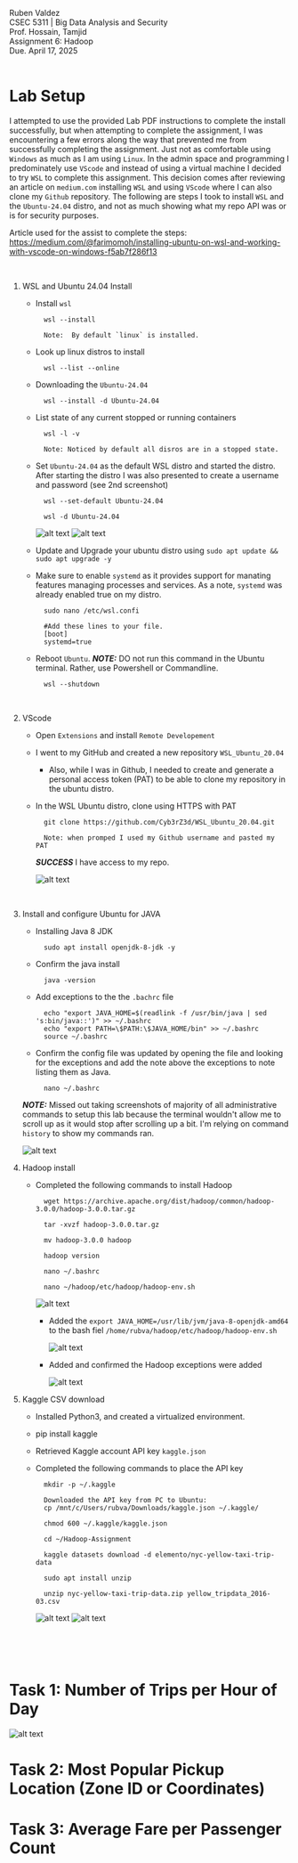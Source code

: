 Ruben Valdez <br>
CSEC 5311 | Big Data Analysis and Security <br>
Prof. Hossain, Tamjid <br>
Assignment 6: Hadoop <br>
Due. April 17, 2025 <br><br>


# Lab Setup

I attempted to use the provided Lab PDF instructions to complete the install successfully, but when attempting to complete the assignment, I was encountering a few errors along the way that prevented me from successfully completing the assignment.  Just not as comfortable using `Windows` as much as I am using `Linux`.  In the admin space and programming I predominately use `VScode` and instead of using a virtual machine I decided to try `WSL` to complete this assignment. This decision comes after reviewing an article on `medium.com` installing `WSL` and using `VScode` where I can also clone my `Github` repository.  The following are steps I took to install `WSL` and the `Ubuntu-24.04` distro, and not as much showing what my repo API was or is for security purposes.  

Article used for the assist to complete the steps:  https://medium.com/@farimomoh/installing-ubuntu-on-wsl-and-working-with-vscode-on-windows-f5ab7f286f13

<br>

1. WSL and Ubuntu 24.04 Install

    - Install `wsl`

            wsl --install

            Note:  By default `linux` is installed.


    - Look up linux distros to install

            wsl --list --online

    - Downloading the `Ubuntu-24.04`

            wsl --install -d Ubuntu-24.04

    - List state of any current stopped or running containers

            wsl -l -v

            Note: Noticed by default all disros are in a stopped state.

    - Set `Ubuntu-24.04` as the default WSL distro and started the distro.  After starting the distro I was also presented to create a username and password (see 2nd screenshot)

            wsl --set-default Ubuntu-24.04

            wsl -d Ubuntu-24.04
        
        ![alt text](<Screenshot 2025-04-17 103806.png>)  ![alt text](<Screenshot 2025-04-16 132259.png>)

    - Update and Upgrade your ubuntu distro using `sudo apt update && sudo apt upgrade -y`

    - Make sure to enable `systemd` as it provides support for manating features managing processes and services. As a note, `systemd` was already enabled true on my distro.

            sudo nano /etc/wsl.confi
            
            #Add these lines to your file.
            [boot]
            systemd=true

    - Reboot `Ubuntu`.  ***NOTE:*** DO not run this command in the Ubuntu terminal.  Rather, use Powershell or Commandline.

            wsl --shutdown

<br>

2. VScode

    - Open `Extensions` and install `Remote Developement`

    - I went to my GitHub and created a new repository `WSL_Ubuntu_20.04`

        - Also, while I was in Github, I needed to create and generate a personal access token (PAT) to be able to clone my repository in the ubuntu distro.

    - In the WSL Ubuntu distro, clone using HTTPS with PAT

            git clone https://github.com/Cyb3rZ3d/WSL_Ubuntu_20.04.git

            Note: when promped I used my Github username and pasted my PAT

        ***SUCCESS*** I have access to my repo.

        ![alt text](image-5.png)

<br>

3.  Install and configure Ubuntu for JAVA

    - Installing Java 8 JDK

            sudo apt install openjdk-8-jdk -y

    - Confirm the java install

            java -version

    - Add exceptions to the the `.bachrc` file

            echo "export JAVA_HOME=$(readlink -f /usr/bin/java | sed 's:bin/java::')" >> ~/.bashrc
            echo "export PATH=\$PATH:\$JAVA_HOME/bin" >> ~/.bashrc
            source ~/.bashrc

    - Confirm the config file was updated by opening the file and looking for the exceptions and add the note above the exceptions to note listing them as Java.

            nano ~/.bashrc

    ***NOTE:*** Missed out taking screenshots of majority of all administrative commands to setup this lab because the terminal wouldn't allow me to scroll up as it would stop after scrolling up a bit.  I'm relying on command `history` to show my commands ran.

    ![alt text](image-6.png)

4. Hadoop install

    - Completed the following commands to install Hadoop

            wget https://archive.apache.org/dist/hadoop/common/hadoop-3.0.0/hadoop-3.0.0.tar.gz
            
            tar -xvzf hadoop-3.0.0.tar.gz
            
            mv hadoop-3.0.0 hadoop
            
            hadoop version

            nano ~/.bashrc
           
            nano ~/hadoop/etc/hadoop/hadoop-env.sh

        ![alt text](image-7.png)

        - Added the `export JAVA_HOME=/usr/lib/jvm/java-8-openjdk-amd64` to the bash fiel `/home/rubva/hadoop/etc/hadoop/hadoop-env.sh `
        
            ![alt text](image-8.png)

        - Added and confirmed the Hadoop exceptions were added

            ![alt text](image-9.png)


5. Kaggle CSV download

    - Installed Python3, and created a virtualized environment.

    - pip install kaggle

    - Retrieved Kaggle account API key `kaggle.json`

    - Completed the following commands to place the API key

            mkdir -p ~/.kaggle

            Downloaded the API key from PC to Ubuntu:
            cp /mnt/c/Users/rubva/Downloads/kaggle.json ~/.kaggle/

            chmod 600 ~/.kaggle/kaggle.json

            cd ~/Hadoop-Assignment

            kaggle datasets download -d elemento/nyc-yellow-taxi-trip-data

            sudo apt install unzip

            unzip nyc-yellow-taxi-trip-data.zip yellow_tripdata_2016-03.csv

        ![alt text](image-10.png)  ![alt text](image-11.png)


<br><br><br>

# Task 1: Number of Trips per Hour of Day






![alt text](image-3.png)


# Task 2: Most Popular Pickup Location (Zone ID or Coordinates)







# Task 3: Average Fare per Passenger Count 
















